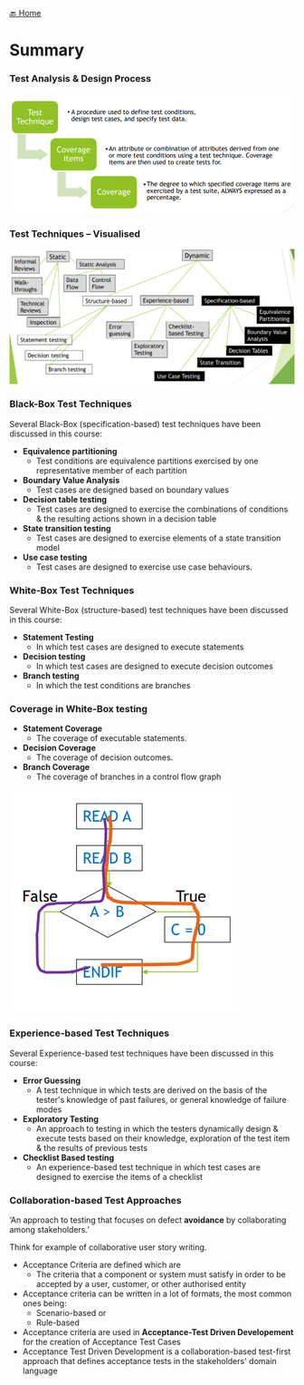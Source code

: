 [🔙 Home](../home.md)


# Summary
### Test Analysis & Design Process
![image17.png](assets/image17.png)

### Test Techniques – Visualised
![image1.png](assets/image1.png)

### Black-Box Test Techniques
Several Black-Box (specification-based) test techniques have been discussed in this course:
* **Equivalence partitioning**
  * Test conditions are equivalence partitions exercised by one representative member of each partition
* **Boundary Value Analysis**
  * Test cases are designed based on boundary values
* **Decision table testing**
  * Test cases are designed to exercise the combinations of conditions & the resulting actions shown in a decision table
* **State transition testing**
  * Test cases are designed to exercise elements of a state transition model
* **Use case testing**
  * Test cases are designed to exercise use case behaviours.

### White-Box Test Techniques
Several White-Box (structure-based) test techniques have been discussed in this course:
* **Statement Testing**
  * In which test cases are designed to execute statements
* **Decision testing**
  * In which test cases are designed to execute decision outcomes
* **Branch testing**
  * In which the test conditions are branches

### Coverage in White-Box testing
* **Statement Coverage**
  * The coverage of executable statements.
* **Decision Coverage**
  * The coverage of decision outcomes.
* **Branch Coverage**
  * The coverage of branches in a control flow graph

![image18.png](assets/image18.png)

### Experience-based Test Techniques
Several Experience-based test techniques have been discussed in this
course:
* **Error Guessing**
  * A test technique in which tests are derived on the basis of the tester's knowledge of past failures, or general knowledge of failure modes
* **Exploratory Testing**
  * An approach to testing in which the testers dynamically design & execute tests based on their knowledge, exploration of the test item & the results of previous tests
* **Checklist Based testing**
  * An experience-based test technique in which test cases are designed to exercise the items of a checklist

### Collaboration-based Test Approaches
‘An approach to testing that focuses on defect **avoidance** by collaborating among stakeholders.’

Think for example of collaborative user story writing.
* Acceptance Criteria are defined which are
  * The criteria that a component or system must satisfy in order to be accepted by a user, customer, or other authorised entity
* Acceptance criteria can be written in a lot of formats, the most common ones being:
  * Scenario-based or
  * Rule-based
* Acceptance criteria are used in **Acceptance-Test Driven Developement** for the creation of Acceptance Test Cases
* Acceptance Test Driven Development is a collaboration-based test-first approach that defines acceptance tests in the stakeholders' domain language